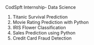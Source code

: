 CodSpft Internship- Data Science
1. Titanic Survival Prediction
2. Movie Rating Prediction with Python
3. IRIS Flower Classification
4. Sales Prediction using Python
5. Credit Card Fraud Detection
